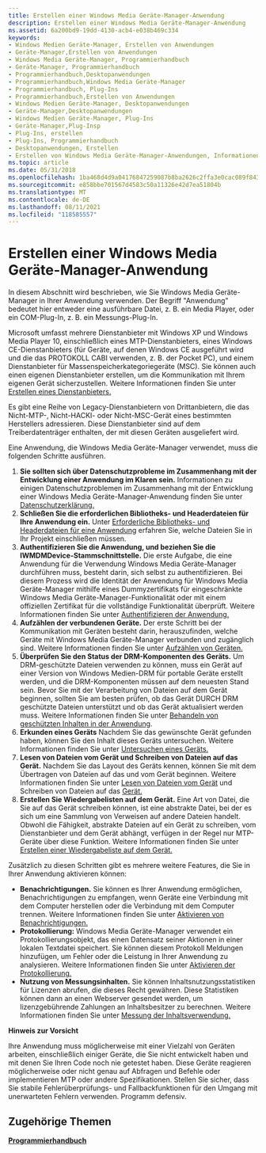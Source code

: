 ```yaml
---
title: Erstellen einer Windows Media Geräte-Manager-Anwendung
description: Erstellen einer Windows Media Geräte-Manager-Anwendung
ms.assetid: 6a200bd9-19dd-4130-acb4-e038b469c334
keywords:
- Windows Medien Geräte-Manager, Erstellen von Anwendungen
- Geräte-Manager,Erstellen von Anwendungen
- Windows Media Geräte-Manager, Programmierhandbuch
- Geräte-Manager, Programmierhandbuch
- Programmierhandbuch,Desktopanwendungen
- Programmierhandbuch,Windows Media Geräte-Manager
- Programmierhandbuch, Plug-Ins
- Programmierhandbuch,Erstellen von Anwendungen
- Windows Medien Geräte-Manager, Desktopanwendungen
- Geräte-Manager,Desktopanwendungen
- Windows Medien Geräte-Manager, Plug-Ins
- Geräte-Manager,Plug-Insp
- Plug-Ins, erstellen
- Plug-Ins, Programmierhandbuch
- Desktopanwendungen, Erstellen
- Erstellen von Windows Media Geräte-Manager-Anwendungen, Informationen
ms.topic: article
ms.date: 05/31/2018
ms.openlocfilehash: 1ba468d4d9a04176847259087b8ba2626c2ffa3e0cac089f8433993320a7e125
ms.sourcegitcommit: e858bbe701567d4583c50a11326e42d7ea51804b
ms.translationtype: MT
ms.contentlocale: de-DE
ms.lasthandoff: 08/11/2021
ms.locfileid: "118585557"
---
```

# <a name="creating-a-windows-media-device-manager-application"></a>Erstellen einer Windows Media Geräte-Manager-Anwendung

In diesem Abschnitt wird beschrieben, wie Sie Windows Media Geräte-Manager in Ihrer Anwendung verwenden. Der Begriff "Anwendung" bedeutet hier entweder eine ausführbare Datei, z. B. ein Media Player, oder ein COM-Plug-In, z. B. ein Messungs-Plug-In.

Microsoft umfasst mehrere Dienstanbieter mit Windows XP und Windows Media Player 10, einschließlich eines MTP-Dienstanbieters, eines Windows CE-Dienstanbieters (für Geräte, auf denen Windows CE ausgeführt wird und die das PROTOKOLL CABI verwenden, z. B. der Pocket PC), und einem Dienstanbieter für Massenspeicherkategoriegeräte (MSC). Sie können auch einen eigenen Dienstanbieter erstellen, um die Kommunikation mit Ihrem eigenen Gerät sicherzustellen. Weitere Informationen finden Sie unter [Erstellen eines Dienstanbieters.](creating-a-service-provider.md)

Es gibt eine Reihe von Legacy-Dienstanbietern von Drittanbietern, die das Nicht-MTP-, Nicht-HACKI- oder Nicht-MSC-Gerät eines bestimmten Herstellers adressieren. Diese Dienstanbieter sind auf dem Treiberdatenträger enthalten, der mit diesen Geräten ausgeliefert wird.

Eine Anwendung, die Windows Media Geräte-Manager verwendet, muss die folgenden Schritte ausführen.

1.  **Sie sollten sich über Datenschutzprobleme im Zusammenhang mit der Entwicklung einer Anwendung im Klaren sein.** Informationen zu einigen Datenschutzproblemen im Zusammenhang mit der Entwicklung einer Windows Media Geräte-Manager-Anwendung finden Sie unter [Datenschutzerklärung.](privacy-statement.md)
2.  **Schließen Sie die erforderlichen Bibliotheks- und Headerdateien für Ihre Anwendung ein.** Unter [Erforderliche Bibliotheks- und Headerdateien für eine Anwendung](required-library-and-header-files-for-an-application.md) erfahren Sie, welche Dateien Sie in Ihr Projekt einschließen müssen.
3.  **Authentifizieren Sie die Anwendung, und beziehen Sie die IWMDMDevice-Stammschnittstelle.** Die erste Aufgabe, die eine Anwendung für die Verwendung Windows Media Geräte-Manager durchführen muss, besteht darin, sich selbst zu authentifizieren. Bei diesem Prozess wird die Identität der Anwendung für Windows Media Geräte-Manager mithilfe eines Dummyzertifikats für eingeschränkte Windows Media Geräte-Manager-Funktionalität oder mit einem offiziellen Zertifikat für die vollständige Funktionalität überprüft. Weitere Informationen finden Sie unter [Authentifizieren der Anwendung.](authenticating-the-application.md)
4.  **Aufzählen der verbundenen Geräte.** Der erste Schritt bei der Kommunikation mit Geräten besteht darin, herauszufinden, welche Geräte mit Windows Media Geräte-Manager verbunden und zugänglich sind. Weitere Informationen finden Sie unter [Aufzählen von Geräten.](enumerating-devices.md)
5.  **Überprüfen Sie den Status der DRM-Komponenten des Geräts.** Um DRM-geschützte Dateien verwenden zu können, muss ein Gerät auf einer Version von Windows Medien-DRM für portable Geräte erstellt werden, und die DRM-Komponenten müssen auf dem neuesten Stand sein. Bevor Sie mit der Verarbeitung von Dateien auf dem Gerät beginnen, sollten Sie am besten prüfen, ob das Gerät DURCH DRM geschützte Dateien unterstützt und ob das Gerät aktualisiert werden muss. Weitere Informationen finden Sie unter [Behandeln von geschützten Inhalten in der Anwendung](handling-protected-content-in-the-application.md).
6.  **Erkunden eines Geräts** Nachdem Sie das gewünschte Gerät gefunden haben, können Sie den Inhalt dieses Geräts untersuchen. Weitere Informationen finden Sie unter [Untersuchen eines Geräts.](exploring-a-device.md)
7.  **Lesen von Dateien vom Gerät und Schreiben von Dateien auf das Gerät.** Nachdem Sie das Layout des Geräts kennen, können Sie mit dem Übertragen von Dateien auf das und vom Gerät beginnen. Weitere Informationen finden Sie unter [Lesen von Dateien vom Gerät](reading-files-from-the-device.md) und Schreiben von Dateien auf das [Gerät.](writing-files-to-the-device.md)
8.  **Erstellen Sie Wiedergabelisten auf dem Gerät.** Eine Art von Datei, die Sie auf das Gerät schreiben können, ist eine abstrakte Datei, bei der es sich um eine Sammlung von Verweisen auf andere Dateien handelt. Obwohl die Fähigkeit, abstrakte Dateien auf ein Gerät zu schreiben, vom Dienstanbieter und dem Gerät abhängt, verfügen in der Regel nur MTP-Geräte über diese Funktion. Weitere Informationen finden Sie unter [Erstellen einer Wiedergabeliste auf dem Gerät.](creating-a-playlist-on-the-device.md)

Zusätzlich zu diesen Schritten gibt es mehrere weitere Features, die Sie in Ihrer Anwendung aktivieren können:

-   **Benachrichtigungen.** Sie können es Ihrer Anwendung ermöglichen, Benachrichtigungen zu empfangen, wenn Geräte eine Verbindung mit dem Computer herstellen oder die Verbindung mit dem Computer trennen. Weitere Informationen finden Sie unter [Aktivieren von Benachrichtigungen.](enabling-notifications.md)
-   **Protokollierung:** Windows Media Geräte-Manager verwendet ein Protokollierungsobjekt, das einen Datensatz seiner Aktionen in einer lokalen Textdatei speichert. Sie können diesem Protokoll Meldungen hinzufügen, um Fehler oder die Leistung in Ihrer Anwendung zu analysieren. Weitere Informationen finden Sie unter [Aktivieren der Protokollierung.](enabling-logging.md)
-   **Nutzung von Messungsinhalten.** Sie können Inhaltsnutzungsstatistiken für Lizenzen abrufen, die dieses Recht gewähren. Diese Statistiken können dann an einen Webserver gesendet werden, um lizenzgebührende Zahlungen an Inhaltsbesitzer zu berechnen. Weitere Informationen finden Sie unter [Messung der Inhaltsverwendung.](metering-content-usage.md)

**Hinweis zur Vorsicht**

Ihre Anwendung muss möglicherweise mit einer Vielzahl von Geräten arbeiten, einschließlich einiger Geräte, die Sie nicht entwickelt haben und mit denen Sie Ihren Code noch nie getestet haben. Diese Geräte reagieren möglicherweise oder nicht genau auf Abfragen und Befehle oder implementieren MTP oder andere Spezifikationen. Stellen Sie sicher, dass Sie stabile Fehlerüberprüfungs- und Fallbackfunktionen für den Umgang mit unerwarteten Fehlern verwenden. Programm defensiv.

## <a name="related-topics"></a>Zugehörige Themen

<dl> <dt>

[**Programmierhandbuch**](programming-guide.md)
</dt> </dl>

 

 




